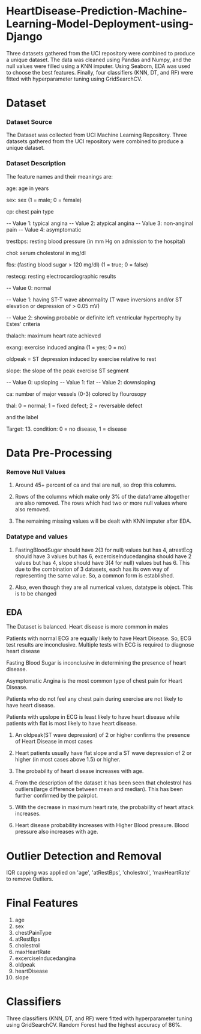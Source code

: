 
# HeartDisease-Prediction-Machine-Learning-Model-Deployment-using-Django


Three datasets gathered from the UCI repository were combined to produce a unique dataset. The data was cleaned using Pandas and Numpy, and the null values were filled using a KNN imputer. Using Seaborn, EDA was used to choose the best features. Finally, four classifiers (KNN, DT, and RF) were fitted with hyperparameter tuning using GridSearchCV.



# Dataset

### Dataset Source

The Dataset was collected from UCI Machine Learning Repository. Three datasets gathered from the UCI repository were combined to produce a unique dataset.

### Dataset Description

The feature names and their meanings are:

age: age in years

sex: sex (1 = male; 0 = female)

cp: chest pain type

-- Value 1: typical angina -- Value 2: atypical angina -- Value 3: non-anginal pain -- Value 4: asymptomatic

trestbps: resting blood pressure (in mm Hg on admission to the hospital)

chol: serum cholestoral in mg/dl

fbs: (fasting blood sugar > 120 mg/dl) (1 = true; 0 = false)

restecg: resting electrocardiographic results

-- Value 0: normal

-- Value 1: having ST-T wave abnormality (T wave inversions and/or ST elevation or depression of > 0.05 mV)

-- Value 2: showing probable or definite left ventricular hypertrophy by Estes' criteria

thalach: maximum heart rate achieved

exang: exercise induced angina (1 = yes; 0 = no)

oldpeak = ST depression induced by exercise relative to rest

slope: the slope of the peak exercise ST segment

-- Value 0: upsloping -- Value 1: flat -- Value 2: downsloping

ca: number of major vessels (0-3) colored by flourosopy

thal: 0 = normal; 1 = fixed defect; 2 = reversable defect

and the label

Target: 13. condition: 0 = no disease, 1 = disease
# Data Pre-Processing

### Remove Null Values
1. Around 45+ percent of ca and thal are null, so drop this columns.

2. Rows of the columns which make only 3% of the dataframe altogether are also removed. The rows which had two or more null values where also removed.

3. The remaining missing values will be dealt with KNN imputer after EDA.

### Datatype and values

1. FastingBloodSugar should have 2(3 for null) values but has 4, atrestEcg should have 3 values but has 6, excerciseInducedangina should have 2 values but has 4, slope should have 3(4 for null) values but has 6. This due to the combination of 3 datasets, each has its own way of representing the same value. So, a common form is established.

2. Also, even though they are all numerical values, datatype is object. This is to be changed
## EDA

The Dataset is balanced. Heart disease is more common in males

Patients with normal ECG are equally likely to have Heart Disease. So, ECG test results are inconclusive. Multiple tests with ECG is required to diagnose heart disease

Fasting Blood Sugar is inconclusive in determining the presence of heart disease.

Asymptomatic Angina is the most common type of chest pain for Heart Disease.

Patients who do not feel any chest pain during exercise are not likely to have heart disease.

Patients with upslope in ECG is least likely to have heart disease while patients with flat is most likely to have heart disease.

1. An oldpeak(ST wave depression) of 2 or higher confirms the presence of Heart Disease in most cases

2. Heart patients usually have flat slope and a ST wave depression of 2 or higher (in most cases above 1.5) or higher.

3. The probability of heart disease increases with age.

4. From the description of the dataset it has been seen that cholestrol has outliers(large difference between mean and median). This has been further confirmed by the pairplot.

5. With the decrease in maximum heart rate, the probability of heart attack increases.

6. Heart disease probability increases with Higher Blood pressure. Blood pressure also increases with age.
# Outlier Detection and Removal

IQR capping was applied on 'age', 'atRestBps', 'cholestrol', 'maxHeartRate' to remove Outliers.
# Final Features

1. age	
2. sex	
3. chestPainType
4. atRestBps	
5. cholestrol	
6. maxHeartRate	
7. excerciseInducedangina	
8. oldpeak	
9. heartDisease	
10. slope
# Classifiers

Three classifiers (KNN, DT, and RF) were fitted with hyperparameter tuning using GridSearchCV. Random Forest had 
the highest accuracy of 86%. 






